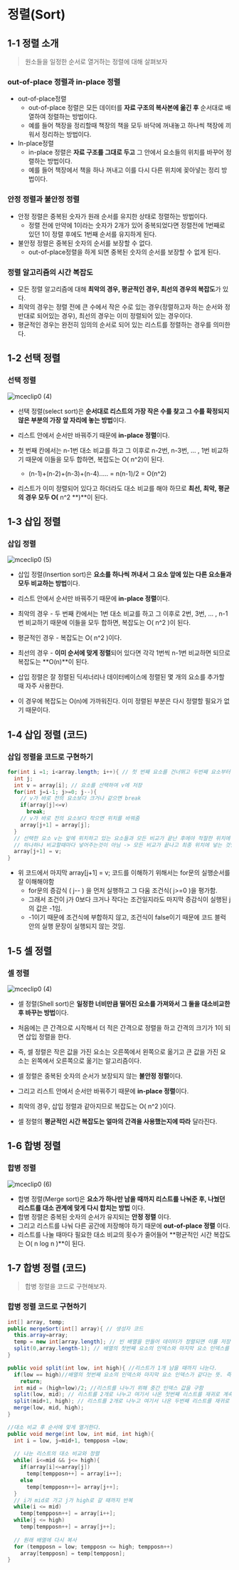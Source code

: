 # 정렬(Sort)



## 1-1 정렬 소개

> 원소들을 일정한 순서로 열거하는 정렬에 대해 살펴보자



### out-of-place 정렬과 in-place 정렬

+ out-of-place정렬
  + out-of-place 정렬은 모든 데이터를 **자료 구조의 복사본에 옮긴 후** 순서대로 배열하여 정렬하는 방법이다.
  + 예를 들어 책장을 정리할때 책장의 책을 모두 바닥에 꺼내놓고 하나씩 책장에 끼워서 정리하는 방법이다.
+ In-place정렬
  +  in-place 정렬은 **자료 구조를 그대로 두고** 그 안에서 요소들의 위치를 바꾸어 정렬하는 방법이다.
  + 예를 들어 책장에서 책을 하나 꺼내고 이를 다시 다른 위치에 꽂아넣는 정리 방법이다.



### 안정 정렬과 불안정 정렬

+ 안정 정렬은 중복된 숫자가 원래 순서를 유지한 상태로 정렬하는 방법이다.
  + 정렬 전에 만약에 1이라는 숫자가 2개가 있어 중복되었다면 정렬전에 1번째로 있던 1이 정렬 후에도 1번째 순서를 유지하게 된다.
+ 불안정 정렬은 중복된 숫자의 순서를 보장할 수 없다.
  + out-of-place정렬을 하게 되면 중복된 숫자의 순서를 보장할 수 없게 된다.



### 정렬 알고리즘의 시간 복잡도

+ 모든 정렬 알고리즘에 대해 **최악의 경우, 평균적인 경우, 최선의 경우의 복잡도**가 있다. 
+ 최악의 경우는 정렬 전에 큰 수에서 작은 수로 있는 경우(정렬하고자 하는 순서와 정 반대로 되어있는 경우), 최선의 경우는 이미 정렬되어 있는 경우이다. 
+ 평균적인 경우는 완전히 임의의 순서로 되어 있는 리스트를 정렬하는 경우를 의미한다.



## 1-2 선택 정렬



### 선택 정렬

![mceclip0 (4)](https://user-images.githubusercontent.com/88477839/175336422-af4b00ba-93cb-423e-bf62-0dbc6384ac8f.png)

+ 선택 정렬(select sort)은 **순서대로 리스트의 가장 작은 수를 찾고 그 수를 확정되지 않은 부분의 가장 앞 자리에 놓는 방법**이다. 
+ 리스트 안에서 순서만 바꿔주기 때문에 **in-place 정렬**이다.



+ 첫 번째 칸에서는 n-1번 대소 비교를 하고 그 이후로 n-2번, n-3번, ... , 1번 비교하기 때문에 이들을 모두 합하면, 복잡도는 O( n^2)이 된다. 
  + (n-1)+(n-2)+(n-3)+(n-4)..... = n(n-1)/2 = O(n^2)
+ 리스트가 이미 정렬되어 있다고 하더라도 대소 비교를 해야 하므로 **최선, 최악, 평균의 경우 모두 O(** n^2 **)**이 된다.



## 1-3 삽입 정렬



### 삽입 정렬

![mceclip0 (5)](https://user-images.githubusercontent.com/88477839/175754853-caa9c1c6-65ac-4e9b-96dd-6eddab892d4c.png)

+ 삽입 정렬(Insertion sort)은 **요소를 하나씩 꺼내서 그 요소 앞에 있는 다른 요소들과 모두 비교하는 방법**이다. 
+ 리스트 안에서 순서만 바꿔주기 때문에 **in-place 정렬**이다.



+ 최악의 경우 - 두 번째 칸에서는 1번 대소 비교를 하고 그 이후로 2번, 3번, ... , n-1번 비교하기 때문에 이들을 모두 합하면, 복잡도는 O( n^2 )이 된다. 
+ 평균적인 경우 -  복잡도는 O( n^2 )이다. 
+ 최선의 경우 - **이미 순서에 맞게 정렬**되어 있다면 각각 1번씩 n-1번 비교하면 되므로 복잡도는 **O(n)**이 된다.



+ 삽입 정렬은 잘 정렬된 딕셔너리나 데이터베이스에 정렬된 몇 개의 요소를 추가할 때 자주 사용한다. 
+ 이 경우에 복잡도는 O(n)에 가까워진다. 이미 정렬된 부분은 다시 정렬할 필요가 없기 때문이다.



## 1-4 삽입 정렬 (코드)



### 삽입 정렬을 코드로 구현하기

~~~java
for(int i =1; i<array.length; i++){ // 첫 번째 요소를 건너뛰고 두번째 요소부터 비교하기 때문에 1로 초기화함
  int j;
  int v = array[i]; // 요소를 선택하여 v에 저장
  for(int j=i-1; j>=0; j--){
    // v가 바로 전의 요소보다 크거나 같으면 break
    if(array[j]<=v)
      break;
    // v가 바로 전의 요소보다 작으면 위치를 바꿔줌
    array[j+1] = array[j];
  }
  // 선택한 요소 v는 앞에 위치하고 있는 요소들과 모든 비교가 끝난 후에야 적절한 위치에 넣어준다.
  // 하나하나 비교할때마다 넣어주는것이 아님 -> 모든 비교가 끝나고 최종 위치에 넣는 것임
  array[j+1] = v;
}
~~~

+ 위 코드에서 마지막 array[j+1] = v; 코드를 이해하기 위해서는 for문의 실행순서를 잘 이해해야함
  + for문의 증감식 ( j-- ) 을 먼저 실행하고 그 다움 조건식( j>=0 )을 평가함.
  + 그래서 조건이 j가 0보다 크거나 작다는 조건일지라도 마지막 증감식이 실행된 j의 값은 -1임.
  + -1이기 때문에 조건식에 부합하지 않고, 조건식이 false이기 때문에 코드 블럭 안의 실행 문장이 실행되지 않는 것임.



## 1-5 셀 정렬



### 셀 정렬

![mceclip0 (4)](https://user-images.githubusercontent.com/88477839/175764268-67d2f468-b28e-4353-946d-74bfaac12736.png)



+ 셀 정렬(Shell sort)은 **일정한 너비만큼 떨어진 요소를 가져와서 그 둘을 대소비교한 후 바꾸는 방법**이다. 
+ 처음에는 큰 간격으로 시작해서 더 적은 간격으로 정렬을 하고 간격의 크기가 1이 되면 삽입 정렬을 한다. 
+ 즉, 셀 정렬은 작은 값을 가진 요소는 오른쪽에서 왼쪽으로 옮기고 큰 값을 가진 요소는 왼쪽에서 오른쪽으로 옮기는 알고리즘이다.



+ 셀 정렬은 중복된 숫자의 순서가 보장되지 않는 **불안정 정렬**이다. 
+ 그리고 리스트 안에서 순서만 바꿔주기 때문에 **in-place 정렬**이다.



+ 최악의 경우, 삽입 정렬과 같아지므로 복잡도는 O( n^2 )이다. 
+ 셀 정렬의 **평균적인 시간 복잡도는 얼마의 간격을 사용했는지에 따라** 달라진다.



## 1-6 합병 정렬



### 합병 정렬

![mceclip0 (6)](https://user-images.githubusercontent.com/88477839/175768036-4d543904-c433-49ec-aa9f-565a97e70715.png)

+ 합병 정렬(Merge sort)은 **요소가 하나만 남을 때까지 리스트를 나눠준 후, 나눴던 리스트를 대소 관계에 맞게 다시 합치는 방법** 이다.
+ 합병 정렬은 중복된 숫자의 순서가 유지되는 **안정 정렬** 이다. 
+ 그리고 리스트를 나눠 다른 공간에 저장해야 하기 때문에 **out-of-place 정렬** 이다.
+ 리스트를 나눌 때마다 필요한 대소 비교의 횟수가 줄어들어 **평균적인 시간 복잡도는 O( n log n )**이 된다.



## 1-7 합병 정렬 (코드)

> 합병 정렬을 코드로 구현해보자.



### 합병 정렬 코드로 구현하기

~~~java
int[] array, temp;
public mergeSort(int[] array){ // 생성자 코드
  this.array=array;
  temp = new int[array.length]; // 빈 배열을 만들어 데이터가 정렬되면 이를 저장
  split(0,array.length-1); // 배열의 첫번째 요소의 인덱스와 마지막 요소 인덱스를 인자로 넣음
}

public void split(int low, int high){ //리스트가 1개 남을 때까지 나눈다.
  if(low == high)//배열의 첫번째 요소의 인덱스와 마지막 요소 인덱스가 같다는 뜻. 즉 리스트에 요소가 한개라는 뜻
    return;
  int mid = (high+low)/2; //리스트를 나누기 위해 중간 인덱스 값을 구함
  split(low, mid); // 리스트를 2개로 나누고 여기서 나온 첫번째 리스트를 재귀로 계속 나눔
  split(mid+1, high); // 리스트를 2개로 나누고 여기서 나온 두번째 리스트를 재귀로 계속 나눔
  merge(low, mid, high);
}

//대소 비교 후 순서에 맞게 열거한다.
public void merge(int low, int mid, int high){
  int i = low, j=mid+1, tempposn =low;
  
  // 나눈 리스트의 대소 비교와 정렬
  while( i<=mid && j<= high){
    if(array[i]<=array[j])
      temp[tempposn++] = array[i++];
    else
      temp[tempposn++]= array[j++];
  }
  // i가 mid로 가고 j가 high로 갈 때까지 반복
  while(i <= mid)
    temp[tempposn++] = array[i++];
  while(j <= high)
    temp[tempposn++] = array[j++];
  
  // 원래 배열에 다시 복사
  for (tempposn = low; tempposn <= high; tempposn++)
    array[tempposn] = temp[tempposn];
}
~~~

